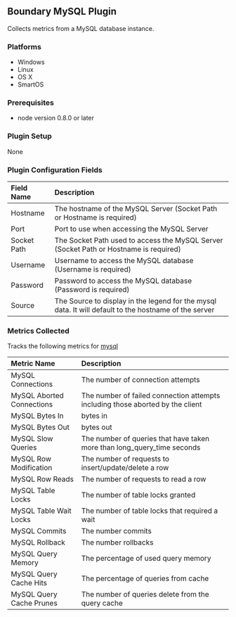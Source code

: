 Boundary MySQL Plugin
---------------------
Collects metrics from a MySQL database instance.

### Platforms
- Windows
- Linux
- OS X
- SmartOS

### Prerequisites
- node version 0.8.0 or later

### Plugin Setup
None

### Plugin Configuration Fields

|Field Name |Description                                                                                           |
|:----------|:-----------------------------------------------------------------------------------------------------|
|Hostname   |The hostname of the MySQL Server (Socket Path or Hostname is required)                                |
|Port       |Port to use when accessing the MySQL Server                                                           |
|Socket Path|The Socket Path used to access the MySQL Server (Socket Path or Hostname is required)                 |
|Username   |Username to access the MySQL database (Username is required)                                          |
|Password   |Password to access the MySQL database (Password is required)                                          |
|Source     |The Source to display in the legend for the mysql data.  It will default to the hostname of the server|

### Metrics Collected
Tracks the following metrics for [mysql](http://www.mysql.com/)

|Metric Name              |Description                                                                   |
|:------------------------|:-----------------------------------------------------------------------------|
|MySQL Connections        |The number of connection attempts                                             |
|MySQL Aborted Connections|The number of failed connection attempts including those aborted by the client|
|MySQL Bytes In           |bytes in                                                                      |
|MySQL Bytes Out          |bytes out                                                                     |
|MySQL Slow Queries       |The number of queries that have taken more than long_query_time seconds       |
|MySQL Row Modification   |The number of requests to insert/update/delete a row                          |
|MySQL Row Reads          |The number of requests to read a row                                          |
|MySQL Table Locks        |The number of table locks granted                                             |
|MySQL Table Wait Locks   |The number of table locks that required a wait                                |
|MySQL Commits            |The number commits                                                            |
|MySQL Rollback           |The number rollbacks                                                          |
|MySQL Query Memory       |The percentage of used query memory                                           |
|MySQL Query Cache Hits   |The percentage of queries from cache                                          |
|MySQL Query Cache Prunes |The number of queries delete from the query cache                             |

